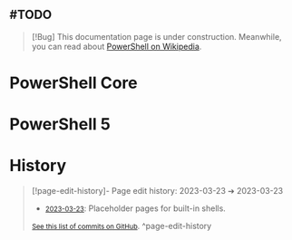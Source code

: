 ## #TODO
> [!Bug] This documentation page is under construction.
> Meanwhile, you can read about [PowerShell on Wikipedia](https://en.wikipedia.org/wiki/PowerShell).
# PowerShell Core

# PowerShell 5

# History


> [!page-edit-history]- Page edit history: 2023-03-23 &#10132; 2023-03-23
> - [<small>2023-03-23</small>](https://github.com/Taitava/obsidian-shellcommands-documentation/commit/ad28c8d9ba5a104bfced5011cce346f4c174e536): Placeholder pages for built-in shells.
> 
> [<small>See this list of commits on GitHub</small>](https://github.com/Taitava/obsidian-shellcommands-documentation/commits/main/Environments/Built-in%20shells/PowerShell.md).
> ^page-edit-history